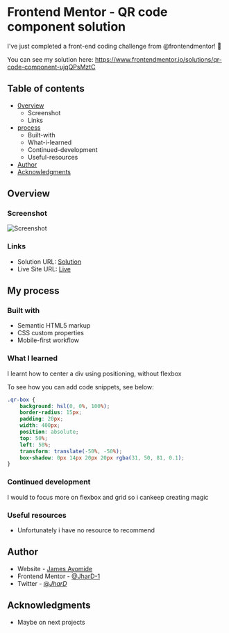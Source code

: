 # Frontend Mentor - QR code component solution

I've just completed a front-end coding challenge from @frontendmentor! 🎉

You can see my solution here: https://www.frontendmentor.io/solutions/qr-code-component-ujqQPsMztC


## Table of contents

- [0verview](#overview)
  - Screenshot
  - Links
- [process](#my-process)
  - Built-with
  - What-i-learned
  - Continued-development
  - Useful-resources
- [Author](#Author)
- [Acknowledgments](#Acknowledgments)

## Overview
### Screenshot

![Screenshot](img/qr-code.jpg)

### Links

- Solution URL: [Solution](https://www.frontendmentor.io/solutions/qr-code-component-ujqQPsMztC)
- Live Site URL: [Live](https://qr-code-bice.vercel.app/)

## My process

### Built with

- Semantic HTML5 markup
- CSS custom properties
- Mobile-first workflow


### What I learned

I learnt how to center a div using positioning, without flexbox

To see how you can add code snippets, see below:

```css
.qr-box { 
    background: hsl(0, 0%, 100%); 
    border-radius: 15px;
    padding: 20px;
    width: 400px;
    position: absolute;
    top: 50%;
    left: 50%;
    transform: translate(-50%, -50%);
    box-shadow: 0px 14px 20px 20px rgba(31, 50, 81, 0.1);
}
```

### Continued development

I would to focus more on flexbox and grid so i cankeep creating magic

### Useful resources

- Unfortunately i have no resource to recommend


## Author

- Website - [James Ayomide]()
- Frontend Mentor - [@JharD-1](https://www.frontendmentor.io/profile/JharD-1)
- Twitter - [@_JharD_](https://www.twitter.com/@_JharD_)

## Acknowledgments
- Maybe on next projects